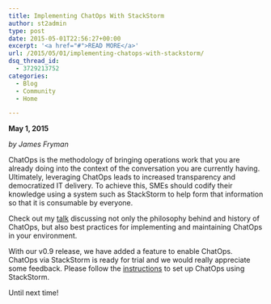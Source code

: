 ```yaml
---
title: Implementing ChatOps With StackStorm
author: st2admin
type: post
date: 2015-05-01T22:56:27+00:00
excerpt: '<a href="#">READ MORE</a>'
url: /2015/05/01/implementing-chatops-with-stackstorm/
dsq_thread_id:
  - 3729213752
categories:
  - Blog
  - Community
  - Home

---
```

**May 1, 2015**

_by James Fryman_

ChatOps is the methodology of bringing operations work that you are already doing into the context of the conversation you are currently having. Ultimately, leveraging ChatOps leads to increased transparency and democratized IT delivery. To achieve this, SMEs should codify their knowledge using a system such as StackStorm to help form that information so that it is consumable by everyone.

Check out my [talk][1] discussing not only the philosophy behind and history of ChatOps, but also best practices for implementing and maintaining ChatOps in your environment.

With our v0.9 release, we have added a feature to enable ChatOps. ChatOps via StackStorm is ready for trial and we would really appreciate some feedback. Please follow the [instructions][2] to set up ChatOps using StackStorm.

<!--more-->

Until next time!

 [1]: https://youtu.be/IhzxnY7FIvg
 [2]: https://github.com/StackStorm/st2/blob/master/instructables/chatops.md